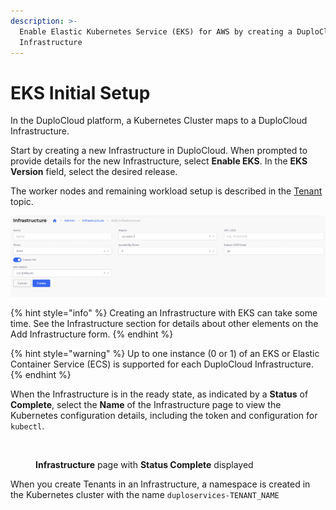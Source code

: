 ```yaml
---
description: >-
  Enable Elastic Kubernetes Service (EKS) for AWS by creating a DuploCloud
  Infrastructure
---
```


# EKS Initial Setup

In the DuploCloud platform, a Kubernetes Cluster maps to a DuploCloud Infrastructure.&#x20;

Start by creating a new Infrastructure in DuploCloud. When prompted to provide details for the new Infrastructure, select **Enable EKS**. In the **EKS Version** field, select the desired release.

The worker nodes and remaining workload setup is described in the [Tenant](../tenant-environment.md) topic.

![Add Infrastructure form with Enable EKS selected ](<../../../.gitbook/assets/image (15) (1) (1) (2) (1).png>)

{% hint style="info" %}
Creating an Infrastructure with EKS can take some time. See the Infrastructure section for details about other elements on the Add Infrastructure form.
{% endhint %}

{% hint style="warning" %}
Up to one instance (0 or 1) of an EKS or Elastic Container Service (ECS) is supported for each DuploCloud Infrastructure. &#x20;
{% endhint %}

When the Infrastructure is in the ready state, as indicated by a **Status** of **Complete**, select the **Name** of the Infrastructure page to view the Kubernetes configuration details, including the token and configuration for `kubectl`.&#x20;

<figure><img src="../../../.gitbook/assets/Infrastructure_Complete_AWS.png" alt=""><figcaption><p><strong>Infrastructure</strong> page with <strong>Status Complete</strong> displayed</p></figcaption></figure>

When you create Tenants in an Infrastructure, a namespace is created in the Kubernetes cluster with the name `duploservices-TENANT_NAME`
